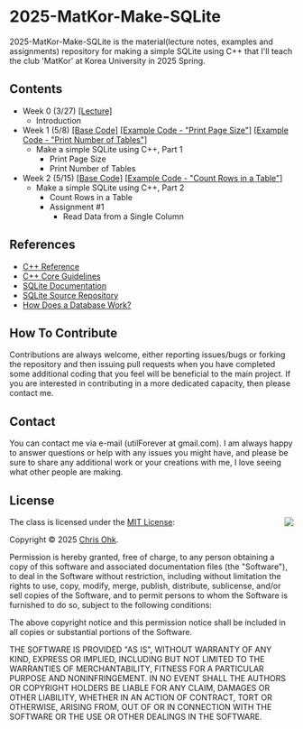 # 2025-MatKor-Make-SQLite

2025-MatKor-Make-SQLite is the material(lecture notes, examples and assignments) repository for making a simple SQLite using C++ that I'll teach the club 'MatKor' at Korea University in 2025 Spring.

## Contents

- Week 0 (3/27) [[Lecture]](./1%20-%20Lecture/250327%20-%20Make%20a%20Simple%20SQLite%20using%20C++,%20Week%200.pdf)
  - Introduction
- Week 1 (5/8) [[Base Code]](./2%20-%20Code/250508%20-%20Make%20a%20Simple%20SQLite%20using%20C++,%20Week%201/) [[Example Code - "Print Page Size"]](./2%20-%20Code/250508%20-%20Make%20a%20Simple%20SQLite%20using%20C++,%20Week%201/1%20-%20Print%20Page%20Size/) [[Example Code - "Print Number of Tables"]](./2%20-%20Code/250508%20-%20Make%20a%20Simple%20SQLite%20using%20C++,%20Week%201/2%20-%20Print%20Number%20of%20Tables/)
  - Make a simple SQLite using C++, Part 1
    - Print Page Size
    - Print Number of Tables
- Week 2 (5/15) [[Base Code]](./2%20-%20Code/250515%20-%20Make%20a%20Simple%20SQLite%20using%20C++,%20Week%202/0%20-%20Base%20Code/) [[Example Code - "Count Rows in a Table"]](./2%20-%20Code/250515%20-%20Make%20a%20Simple%20SQLite%20using%20C++,%20Week%202/1%20-%20Count%20Rows%20in%20a%20Table/)
  - Make a simple SQLite using C++, Part 2
    - Count Rows in a Table
    - Assignment #1
      - Read Data from a Single Column

## References

- [C++ Reference](https://en.cppreference.com/w/)
- [C++ Core Guidelines](https://isocpp.github.io/CppCoreGuidelines/CppCoreGuidelines)
- [SQLite Documentation](https://www.sqlite.org/docs.html)
- [SQLite Source Repository](https://sqlite.org/src/tree?ci=trunk)
- [How Does a Database Work?](https://cstack.github.io/db_tutorial/)

## How To Contribute

Contributions are always welcome, either reporting issues/bugs or forking the repository and then issuing pull requests when you have completed some additional coding that you feel will be beneficial to the main project. If you are interested in contributing in a more dedicated capacity, then please contact me.

## Contact

You can contact me via e-mail (utilForever at gmail.com). I am always happy to answer questions or help with any issues you might have, and please be sure to share any additional work or your creations with me, I love seeing what other people are making.

## License

<img align="right" src="https://149753425.v2.pressablecdn.com/wp-content/uploads/2009/06/OSIApproved_100X125.png">

The class is licensed under the [MIT License](http://opensource.org/licenses/MIT):

Copyright &copy; 2025 [Chris Ohk](http://www.github.com/utilForever).

Permission is hereby granted, free of charge, to any person obtaining a copy of this software and associated documentation files (the "Software"), to deal in the Software without restriction, including without limitation the rights to use, copy, modify, merge, publish, distribute, sublicense, and/or sell copies of the Software, and to permit persons to whom the Software is furnished to do so, subject to the following conditions:

The above copyright notice and this permission notice shall be included in all copies or substantial portions of the Software.

THE SOFTWARE IS PROVIDED "AS IS", WITHOUT WARRANTY OF ANY KIND, EXPRESS OR IMPLIED, INCLUDING BUT NOT LIMITED TO THE WARRANTIES OF MERCHANTABILITY, FITNESS FOR A PARTICULAR PURPOSE AND NONINFRINGEMENT. IN NO EVENT SHALL THE AUTHORS OR COPYRIGHT HOLDERS BE LIABLE FOR ANY CLAIM, DAMAGES OR OTHER LIABILITY, WHETHER IN AN ACTION OF CONTRACT, TORT OR OTHERWISE, ARISING FROM, OUT OF OR IN CONNECTION WITH THE SOFTWARE OR THE USE OR OTHER DEALINGS IN THE SOFTWARE.
